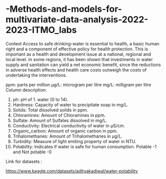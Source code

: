 # -Methods-and-models-for-multivariate-data-analysis-2022-2023-ITMO_labs

Context
Access to safe drinking-water is essential to health, a basic human right and a component of effective policy for health protection. This is important as a health and development issue at a national, regional and local level. In some regions, it has been shown that investments in water supply and sanitation can yield a net economic benefit, since the reductions in adverse health effects and health care costs outweigh the costs of undertaking the interventions.

ppm: parts per million
μg/L: microgram per litre
mg/L: milligram per litre
Column description:





1. ph: pH of 1. water (0 to 14).
2. Hardness: Capacity of water to precipitate soap in mg/L.
3. Solids: Total dissolved solids in ppm.
4. Chloramines: Amount of Chloramines in ppm.
5. Sulfate: Amount of Sulfates dissolved in mg/L.
6. Conductivity: Electrical conductivity of water in μS/cm.
7. Organic_carbon: Amount of organic carbon in ppm.
8. Trihalomethanes: Amount of Trihalomethanes in μg/L.
9. Turbidity: Measure of light emiting property of water in NTU.
10. Potability: Indicates if water is safe for human consumption. Potable -1 and Not potable -0

Link for datasets :

https://www.kaggle.com/datasets/adityakadiwal/water-potability

